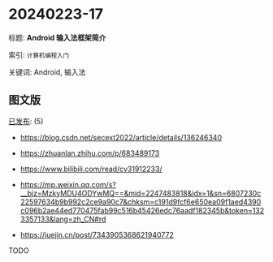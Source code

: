 # 20240223-17

标题:
**Android 输入法框架简介**

索引: `计算机编程入门`

关键词: Android, 输入法


## 图文版

[已发布](./a.md): (5)

+ <https://blog.csdn.net/secext2022/article/details/136246340>
+ <https://zhuanlan.zhihu.com/p/683489173>
+ <https://www.bilibili.com/read/cv31912233/>

+ <https://mp.weixin.qq.com/s?__biz=MzkyMDU4ODYwMQ==&mid=2247483818&idx=1&sn=6807230c22597634b9b992c2ce9a90c7&chksm=c191d9fcf6e650ea09f1aed4390c096b2ae44ed770475fab99c516b45426edc76aadf182345b&token=1323357133&lang=zh_CN#rd>

+ <https://juejin.cn/post/7343905368621940772>

TODO

